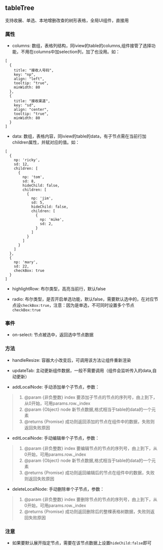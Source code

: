 ## tableTree
支持收展、单选、本地增删改查的树形表格，全局UI组件，直接用

### 属性
* columns: 数组，表格列结构，同iview的table的columns,组件接管了选择功能，不用在columns中加selection列，加了也没用。如：
```angular2html
[
  {
    title: "接收人号码",
    key: "np",
    align: "left",
    tooltip: "true",
    minWidth: 80
  },
  {
    title: "接收渠道",
    key: "sd",
    align: "center",
    tooltip: "true",
    minWidth: 80
  }
]
```

* data: 数组，表格内容，同iview的table的data，有子节点需在当前行加children属性，并赋对应的值。如：
```angular2html
[
  {
    np: 'ricky',
    sd: 12,
    children: [
      {
        np: 'tom',
        sd: 8,
        hideChild: false,
        children: [
          {
            np: 'jim',
            sd: 5,
            hideChild: false,
            children: [
              {
                np: 'mike',
                sd: 2,
              }
            ]
          }
        ]
      }
    ]
  },
  {
    np: 'mary',
    sd: 22,
    checkBox: true
  }
]
```
* highlightRow: 布尔类型，高亮当前行，默认false

* radio: 布尔类型，是否开启单选功能，默认false，需要默认选中的，在对应节点设`checkBox:true`，注意：因为是单选，不可同时设置多个节点`checkBox:true`
### 事件
* on-select: 节点被选中，返回选中节点数据
### 方法
* handleResize: 容器大小改变后，可调用该方法让组件重新渲染

* updateTab: 主动更新组件数据，一般不需要调用（组件会监听传入的data,自动更新）

* addLocalNode: 手动添加单个子节点，参数：
>1. @param {非负整数} index 要添加子节点的节点的序列号，由上到下，从0开始，可用params.row._index
>2. @param {Object} node 新节点数据,格式相当于table的data的一个元素
>3. @returns {Promise<unknown>} 成功则返回添加的节点在组件中的数据，失败则返回失败原因

* editLocalNode: 手动编辑单个子节点，参数：
>1. @param {非负整数} index 要编辑节点的节点的序列号，由上到下，从0开始，可用params.row._index
>2. @param {Object} node 新节点数据,格式相当于table的data的一个元素
>3. @returns {Promise<unknown>} 成功则返回编辑后的节点在组件中的数据，失败则返回失败原因

* deleteLocalNode: 手动删除单个子节点，参数：
>1. @param {非负整数} index 要删除节点的节点的序列号，由上到下，从0开始，可用params.row._index
>2. @returns {Promise<unknown>} 成功则返回删除后的整棵表格树数据，失败则返回失败原因
### 注意
* 如果要默认展开指定节点，需要在该节点数据上设置`hideChild:false`即可
